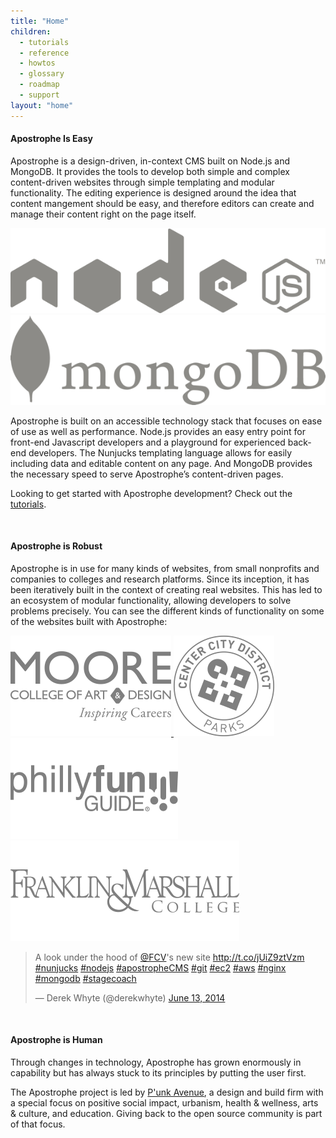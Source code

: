 ```yaml
---
title: "Home"
children:
  - tutorials
  - reference
  - howtos
  - glossary
  - roadmap
  - support
layout: "home"
---
```


#### Apostrophe Is Easy

Apostrophe is a design-driven, in-context CMS built on Node.js and MongoDB. It provides the tools to develop both simple and complex content-driven websites through simple templating and modular functionality. The editing experience is designed around the idea that content mangement should be easy, and therefore editors can create and manage their content right on the page itself.

<div style="margin-bottom: 1em;">
  <a href="http://nodejs.org/" target="blank">
    <img src="images/node.png" class="retina-image">
  </a>
  <a href="http://www.mongodb.org/" target="blank">
    <img src="images/mongo.png" class="retina-image">
  </a>
</div>

Apostrophe is built on an accessible technology stack that focuses on ease of use as well as performance. Node.js provides an easy entry point for front-end Javascript developers and a playground for experienced back-end developers. The Nunjucks templating language allows for easily including data and editable content on any page. And MongoDB provides the necessary speed to serve Apostrophe’s content-driven pages.

Looking to get started with Apostrophe development? Check out the [tutorials](tutorials/index.html).

<p>&nbsp;</p>

#### Apostrophe is Robust
Apostrophe is in use for many kinds of websites, from small nonprofits and companies to colleges and research platforms. Since its inception, it has been iteratively built in the context of creating real websites. This has led to an ecosystem of modular functionality, allowing developers to solve problems precisely. You can see the different kinds of functionality on some of the websites built with Apostrophe:
<div style="margin-bottom: 1em;">
  <a href="http://moore.edu" target="blank" class="client-link">
    <img src="images/moore-logo.png" class=" client-logo retina-image">
  </a>
  <a href="http://ccdparks.org" target="blank" class="client-link">
    <img src="images/ccd-logo.png" class="client-logo retina-image">
  </a>
  <a href="http://phillyfunguide.com" target="blank" class="client-link">
    <img src="images/pfg-logo.png" class="client-logo retina-image">
  </a>
  <a href="http://fandm.edu" target="blank" class="client-link">
    <img src="images/fnm-logo.png" class="client-logo retina-image">
  </a>
</div>

<blockquote class="twitter-tweet" lang="en"><p>A look under the hood of <a href="https://twitter.com/FCV">@FCV</a>&#39;s new site <a href="http://t.co/jUiZ9ztVzm">http://t.co/jUiZ9ztVzm</a> <a href="https://twitter.com/hashtag/nunjucks?src=hash">#nunjucks</a> <a href="https://twitter.com/hashtag/nodejs?src=hash">#nodejs</a> <a href="https://twitter.com/hashtag/apostropheCMS?src=hash">#apostropheCMS</a> <a href="https://twitter.com/hashtag/git?src=hash">#git</a> <a href="https://twitter.com/hashtag/ec2?src=hash">#ec2</a> <a href="https://twitter.com/hashtag/aws?src=hash">#aws</a> <a href="https://twitter.com/hashtag/nginx?src=hash">#nginx</a> <a href="https://twitter.com/hashtag/mongodb?src=hash">#mongodb</a> <a href="https://twitter.com/hashtag/stagecoach?src=hash">#stagecoach</a></p>&mdash; Derek Whyte (@derekwhyte) <a href="https://twitter.com/derekwhyte/status/477509902508638209">June 13, 2014</a></blockquote>
<script async src="http://platform.twitter.com/widgets.js" charset="utf-8"></script>

<p>&nbsp;</p>

#### Apostrophe is Human
Through changes in technology, Apostrophe has grown enormously in capability but has always stuck to its principles by putting the user first.

The Apostrophe project is led by [P'unk Avenue](http://punkave.com), a design and build firm with a special focus on positive social impact, urbanism, health & wellness, arts & culture, and education. Giving back to the open source community is part of that focus.
